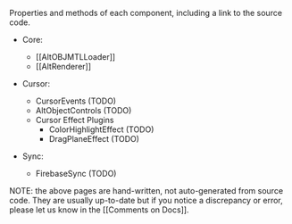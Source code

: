 Properties and methods of each component, including a link to the source code.

* Core: 
    * [[AltOBJMTLLoader]]
    * [[AltRenderer]]

* Cursor: 
    * CursorEvents (TODO)
    * AltObjectControls (TODO)
    * Cursor Effect Plugins
        * ColorHighlightEffect (TODO)
        * DragPlaneEffect (TODO)

* Sync: 
    * FirebaseSync (TODO)


NOTE: the above pages are hand-written, not auto-generated from source code. They are usually up-to-date but if you notice a discrepancy or error, please let us know in the [[Comments on Docs]].  